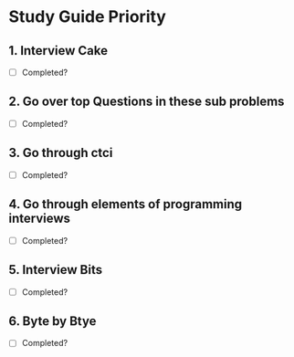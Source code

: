 # Study Guide Priority

## 1. Interview Cake

- [ ] Completed?

## 2. Go over top Questions in these sub problems

- [ ] Completed?

## 3. Go through ctci

- [ ] Completed?

## 4. Go through elements of programming interviews

- [ ] Completed?

## 5. Interview Bits

- [ ] Completed?

## 6. Byte by Btye

- [ ] Completed?
